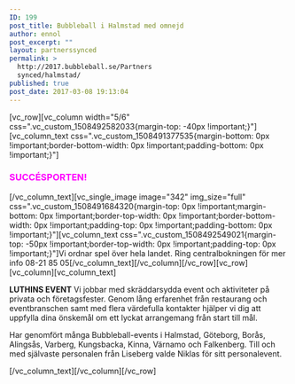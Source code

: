 ```yaml
---
ID: 199
post_title: Bubbleball i Halmstad med omnejd
author: ennol
post_excerpt: ""
layout: partnerssynced
permalink: >
  http://2017.bubbleball.se/Partners
  synced/halmstad/
published: true
post_date: 2017-03-08 19:13:04
---
```

[vc_row][vc_column width="5/6" css=".vc_custom_1508492582033{margin-top: -40px !important;}"][vc_column_text css=".vc_custom_1508491377535{margin-bottom: 0px !important;border-bottom-width: 0px !important;padding-bottom: 0px !important;}"]
<h3><span style="color: #ff00ff;"><strong>SUCCÉSPORTEN!</strong></span></h3>
[/vc_column_text][vc_single_image image="342" img_size="full" css=".vc_custom_1508491684320{margin-top: 0px !important;margin-bottom: 0px !important;border-top-width: 0px !important;border-bottom-width: 0px !important;padding-top: 0px !important;padding-bottom: 0px !important;}"][vc_column_text css=".vc_custom_1508492549021{margin-top: -50px !important;border-top-width: 0px !important;padding-top: 0px !important;}"]Vi ordnar spel över hela landet. Ring centralbokningen för mer info 08-21 85 05[/vc_column_text][/vc_column][/vc_row][vc_row][vc_column][vc_column_text]
<div id="block_container_87807922" class="block_container presentation_image_block">
<div id="block_87807922">
<div class="h24_normal_text">
<div class="h24_image_block_align h24_image_block_align_left h24_image_block_radius_medium "><img id="block_img_87807922" class="presentation_image_block_image" title="" src="http://dst15js82dk7j.cloudfront.net/183390/49064248-EZf0S.jpg" alt="" /></div>
</div>
</div>
</div>
<div id="block_container_87807919" class="block_container standard_text_block text_block">
<div id="block_87807919">
<div id="block_87807919_text_content" class="text_content">

<strong>LUTHINS EVENT</strong>
Vi jobbar med skräddarsydda event och aktiviteter på privata och företagsfester. Genom lång erfarenhet från restaurang och eventbranschen samt med flera värdefulla kontakter hjälper vi dig att uppfylla dina önskemål om ett lyckat arrangemang från start till mål.

Har genomfört många Bubbleball-events i Halmstad, Göteborg, Borås, Alingsås, Varberg, Kungsbacka, Kinna, Värnamo och Falkenberg.
Till och med självaste personalen från Liseberg valde Niklas för sitt personalevent.

</div>
</div>
</div>
[/vc_column_text][/vc_column][/vc_row]